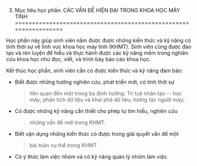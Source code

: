 3. Mục tiêu học phần: CÁC VẤN ĐỀ HIỆN ĐẠI TRONG KHOA HỌC MÁY TÍNH
=================================================================

Học phần này giúp sinh viên nắm được được những kiến thức và kỹ năng có
tính thời sự về lĩnh vực khoa học máy tính (KHMT). Sinh viên cũng được
đào tạo và rèn luyện để hiểu và thực hành được các kỹ năng mềm trong
nghiên cứu khoa học như đọc, viết, và trình bày báo cáo khoa học.

Kết thúc học phần, sinh viên cần có được kiến thức và kỹ năng đảm bảo:

-   Biết được những hướng nghiên cứu, phát triển mới, có tính thời sự
    > liên quan đến một trong ba định hướng: Trí tuệ nhân tạo -- học
    > máy; phân tích dữ liệu và khai phá dữ liệu; tương tác người máy;

-   Có được những kỹ năng cần thiết cho phép tự tìm hiểu, nghiên cứu
    > những vấn đề mới trong KHMT.

-   Biết vận dụng những kiến thức có được trong giải quyết vấn đề một
    > bài toán cụ thể trong KHMT.

-   Có ý thức làm việc nhóm và có kỹ năng quản lý nhóm làm việc.

